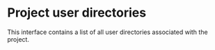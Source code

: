 # Project user directories

This interface contains a list of all user directories associated with the project. 
